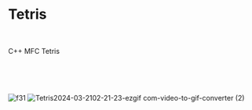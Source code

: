 # Tetris

<br/> 

C++ MFC Tetris

<br/> <br/> <br/> 

![f31](https://github.com/ShinYEB/Tetris/assets/91859242/5b36f7ef-a1e0-4e18-8b10-e723979d6751)
![Tetris2024-03-2102-21-23-ezgif com-video-to-gif-converter (2)](https://github.com/ShinYEB/Tetris/assets/91859242/ef19e515-58c6-4fce-8b58-7df864122149)
